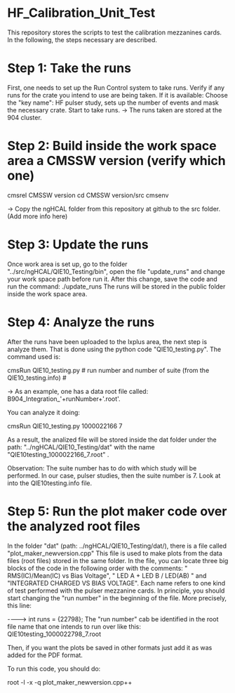 # HF_Calibration_Unit_Test
This repository stores the scripts to test the calibration mezzanines cards. 
In the following, the steps necessary are described.

# Step 1: Take the runs
First, one needs to set up the Run Control system to take runs.
Verify if any runs for the crate you intend to use are being taken. 
If it is available:
Choose the "key name": HF pulser study, sets up the number of events and mask the necessary crate.
Start to take runs.
-> The runs taken are stored at the 904 cluster. 

# Step 2: Build inside the work space area a CMSSW version (verify which one)
cmsrel CMSSW version
cd CMSSW version/src
cmsenv

-> Copy the ngHCAL folder from this repository at github to the src folder. (Add more info here)

# Step 3: Update the runs
Once work area is set up, go to the folder "../src/ngHCAL/QIE10_Testing/bin", open the file "update_runs" and change your work space path before run it.
After this change, save the code and run the command: ./update_runs 
The runs will be stored in the public folder inside the work space area.


# Step 4: Analyze the runs
After the runs have been uploaded to the lxplus area, the next step is analyze them. That is done using the python code "QIE10_testing.py". The command used is:

cmsRun QIE10_testing.py # run number and number of suite (from the  QIE10_testing.info) # 

-> As an example, one has a data root file called: B904_Integration_'+runNumber+'.root'. 

You can analyze it doing:

cmsRun QIE10_testing.py 1000022166 7

As a result, the analized file will be stored inside the dat folder under the path: "../ngHCAL/QIE10_Testing/dat" with the name "QIE10testing_1000022166_7.root" .

Observation: The suite number has to do with which study will be performed. In our case, pulser studies, then the suite number is 7. Look at into the QIE10testing.info file.

# Step 5: Run the plot maker code over the analyzed root files
In the folder "dat" (path: ../ngHCAL/QIE10_Testing/dat/), there is a file called "plot_maker_newversion.cpp"
This file is used to make plots from the data files (root files) stored in the same folder.
In the file, you can locate three big blocks of the code in the following order with the comments: " RMS(IC)/Mean(IC) vs Bias Voltage",  " LED A + LED B / LED(AB) " and "INTEGRATED CHARGED VS BIAS VOLTAGE". Each name refers to one kind of test performed with the pulser mezzanine cards.
In principle, you should start changing the "run number" in the beginning of the file. More precisely, this line:

----> int runs = {22798};
The "run number" cab be identified in the root file name that one intends to run over like this: QIE10testing_1000022798_7.root

Then, if you want the plots be saved in other formats just add it as was added for the PDF format.

To run this code, you should do: 

root -l -x -q plot_maker_newversion.cpp++
